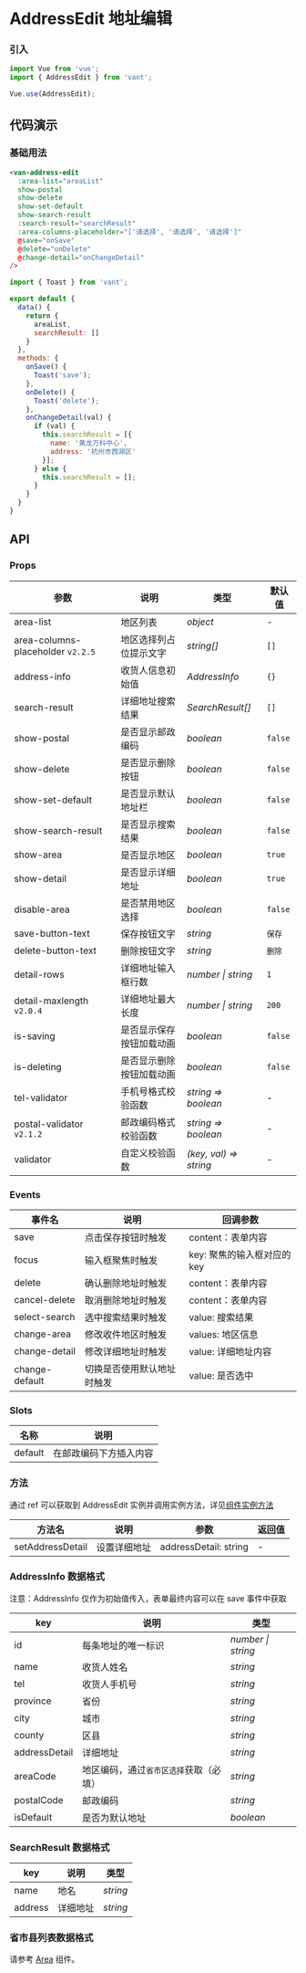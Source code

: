 # AddressEdit 地址编辑

### 引入

```js
import Vue from 'vue';
import { AddressEdit } from 'vant';

Vue.use(AddressEdit);
```

## 代码演示

### 基础用法

```html
<van-address-edit
  :area-list="areaList"
  show-postal
  show-delete
  show-set-default
  show-search-result
  :search-result="searchResult"
  :area-columns-placeholder="['请选择', '请选择', '请选择']"
  @save="onSave"
  @delete="onDelete"
  @change-detail="onChangeDetail"
/>
```

```js
import { Toast } from 'vant';

export default {
  data() {
    return {
      areaList,
      searchResult: []
    }
  },
  methods: {
    onSave() {
      Toast('save');
    },
    onDelete() {
      Toast('delete');
    },
    onChangeDetail(val) {
      if (val) {
        this.searchResult = [{
          name: '黄龙万科中心',
          address: '杭州市西湖区'
        }];
      } else {
        this.searchResult = [];
      }
    }
  }
}
```

## API

### Props

| 参数 | 说明 | 类型 | 默认值 |
|------|------|------|------|
| area-list | 地区列表 | *object* | - |
| area-columns-placeholder `v2.2.5` | 地区选择列占位提示文字 | *string[]* | `[]` |
| address-info | 收货人信息初始值 | *AddressInfo* | `{}` |
| search-result | 详细地址搜索结果 | *SearchResult[]* | `[]` |
| show-postal | 是否显示邮政编码 | *boolean* | `false` |
| show-delete | 是否显示删除按钮 | *boolean* | `false` |
| show-set-default | 是否显示默认地址栏 | *boolean* | `false` |
| show-search-result | 是否显示搜索结果 | *boolean* | `false` |
| show-area | 是否显示地区 | *boolean* | `true` |
| show-detail | 是否显示详细地址 | *boolean* | `true` |
| disable-area | 是否禁用地区选择 | *boolean* | `false` |
| save-button-text | 保存按钮文字 | *string* | `保存` |
| delete-button-text | 删除按钮文字 | *string* | `删除` |
| detail-rows | 详细地址输入框行数 | *number \| string* | `1` |
| detail-maxlength `v2.0.4` | 详细地址最大长度 | *number \| string* | `200` |
| is-saving | 是否显示保存按钮加载动画 | *boolean* | `false` |
| is-deleting | 是否显示删除按钮加载动画 | *boolean* | `false` |
| tel-validator | 手机号格式校验函数 | *string => boolean* | - |
| postal-validator `v2.1.2` | 邮政编码格式校验函数 | *string => boolean* | - |
| validator | 自定义校验函数 | *(key, val) => string* | - |

### Events

| 事件名 | 说明 | 回调参数 |
|------|------|------|
| save | 点击保存按钮时触发 | content：表单内容 |
| focus | 输入框聚焦时触发 | key: 聚焦的输入框对应的 key |
| delete | 确认删除地址时触发 | content：表单内容 |
| cancel-delete | 取消删除地址时触发 | content：表单内容 |
| select-search | 选中搜索结果时触发 | value: 搜索结果 |
| change-area | 修改收件地区时触发 | values: 地区信息 |
| change-detail | 修改详细地址时触发 | value: 详细地址内容 |
| change-default | 切换是否使用默认地址时触发 | value: 是否选中 |

### Slots

| 名称 | 说明 |
|------|------|
| default | 在邮政编码下方插入内容 |

### 方法

通过 ref 可以获取到 AddressEdit 实例并调用实例方法，详见[组件实例方法](#/zh-CN/quickstart#zu-jian-shi-li-fang-fa)

| 方法名 | 说明 | 参数 | 返回值 |
|------|------|------|------|
| setAddressDetail | 设置详细地址 | addressDetail: string | - |

### AddressInfo 数据格式

注意：AddressInfo 仅作为初始值传入，表单最终内容可以在 save 事件中获取

| key | 说明 | 类型 |
|------|------|------|
| id | 每条地址的唯一标识 | *number \| string* |
| name | 收货人姓名 | *string* |
| tel | 收货人手机号 | *string* |
| province | 省份 | *string* |
| city | 城市 | *string* |
| county | 区县 | *string* |
| addressDetail | 详细地址 | *string* |
| areaCode | 地区编码，通过`省市区选择`获取（必填） | *string* |
| postalCode | 邮政编码 | *string* |
| isDefault | 是否为默认地址 | *boolean* |

### SearchResult 数据格式

| key | 说明 | 类型 |
|------|------|------|
| name | 地名 | *string* |
| address | 详细地址 | *string* |

### 省市县列表数据格式

请参考 [Area](#/zh-CN/area) 组件。
